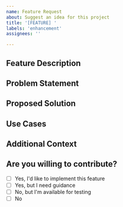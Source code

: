 ```yaml
---
name: Feature Request
about: Suggest an idea for this project
title: '[FEATURE] '
labels: 'enhancement'
assignees: ''

---
```


## Feature Description
<!-- Provide a clear and concise description of the feature you'd like -->

## Problem Statement
<!-- Is your feature request related to a problem? Please describe -->
<!-- Example: I'm always frustrated when [...] -->

## Proposed Solution
<!-- Describe the solution you'd like -->
<!-- A clear and concise description of what you want to happen -->

## Use Cases
<!-- Provide examples of how this feature would be used -->

## Additional Context
<!-- Add any other context, mockups, or examples about the feature request here -->

## Are you willing to contribute?
<!-- Let us know if you're interested in working on this feature -->
- [ ] Yes, I'd like to implement this feature
- [ ] Yes, but I need guidance
- [ ] No, but I'm available for testing
- [ ] No